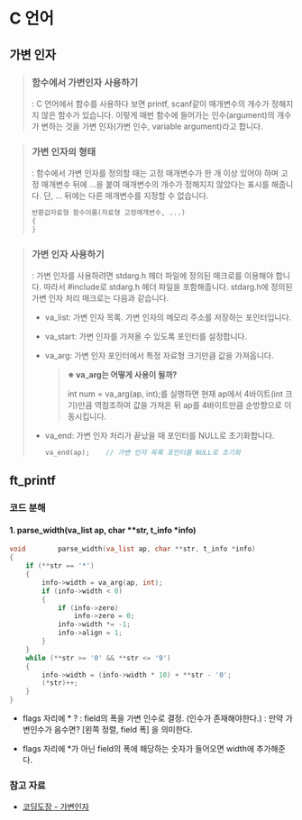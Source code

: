 # C 언어



## 가변 인자

> ### 함수에서 가변인자 사용하기
>
> : C 언어에서 함수를 사용하다 보면 printf, scanf같이 매개변수의 개수가 정해지지 않은 함수가 있습니다. 이렇게 매번 함수에 들어가는 인수(argument)의 개수가 변하는 것을 가변 인자(가변 인수, variable argument)라고 합니다.

> ### 가변 인자의 형태
>
> : 함수에서 가변 인자를 정의할 때는 고정 매개변수가 한 개 이상 있어야 하며 고정 매개변수 뒤에 ...을 붙여 매개변수의 개수가 정해지지 않았다는 표시를 해줍니다. 단, ... 뒤에는 다른 매개변수를 지정할 수 없습니다.
>
> ```c
> 반환값자료형 함수이름(자료형 고정매개변수, ...)
> {
> }
> ```

> ### 가변 인자 사용하기
>
> : 가변 인자를 사용하려면 stdarg.h 헤더 파일에 정의된 매크로를 이용해야 합니다. 따라서 #include로 stdarg.h 헤더 파일을 포함해줍니다. stdarg.h에 정의된 가변 인자 처리 매크로는 다음과 같습니다.
>
> - va_list: 가변 인자 목록. 가변 인자의 메모리 주소를 저장하는 포인터입니다.
>
> - va_start: 가변 인자를 가져올 수 있도록 포인터를 설정합니다.
>
> - va_arg: 가변 인자 포인터에서 특정 자료형 크기만큼 값을 가져옵니다.
>
>   > **※ va_arg는 어떻게 사용이 될까?**
>   >
>   > int num = va_arg(ap, int);를 실행하면 현재 ap에서 4바이트(int 크기)만큼 역참조하여 값을 가져온 뒤 ap를 4바이트만큼 순방향으로 이동시킵니다.
>
> - va_end: 가변 인자 처리가 끝났을 때 포인터를 NULL로 초기화합니다.
>
>   ```c
>   va_end(ap);    // 가변 인자 목록 포인터를 NULL로 초기화
>   ```





## ft_printf



### 코드 분해



#### 1. parse_width(va_list ap, char **str, t_info *info)

```c
void		parse_width(va_list ap, char **str, t_info *info)
{
	if (**str == '*')
	{
		info->width = va_arg(ap, int);
		if (info->width < 0)
		{
			if (info->zero)
				info->zero = 0;
			info->width *= -1;
			info->align = 1;
		}
	}
	while (**str >= '0' && **str <= '9')
	{
		info->width = (info->width * 10) + **str - '0';
		(*str)++;
	}
}
```

- flags 자리에 * ?
  : field의 폭을 가변 인수로 결정. (인수가 존재해야한다.)
  : 만약 가변인수가 음수면? [왼쪽 정렬, field 폭] 을 의미한다.

- flags 자리에 *가 아닌 field의 폭에 해당하는 숫자가 들어오면 width에 추가해준다.



### 참고 자료

- [코딩도장 - 가변인자](https://dojang.io/mod/page/view.php?id=577)